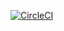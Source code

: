 [![CircleCI](https://circleci.com/gh/nobiki/circle-test/tree/master.svg?style=svg)](https://circleci.com/gh/nobiki/circle-test/tree/master)
